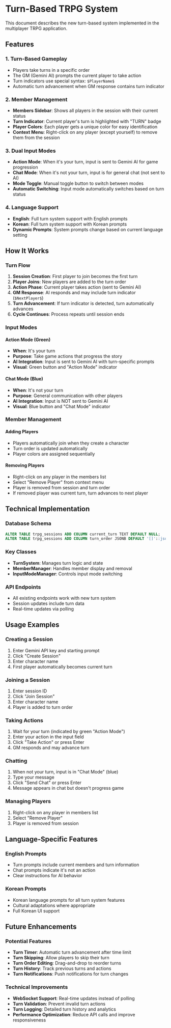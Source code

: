 # Turn-Based TRPG System

This document describes the new turn-based system implemented in the multiplayer TRPG application.

## Features

### 1. Turn-Based Gameplay
- Players take turns in a specific order
- The GM (Gemini AI) prompts the current player to take action
- Turn indicators use special syntax: `$PlayerName$`
- Automatic turn advancement when GM response contains turn indicator

### 2. Member Management
- **Members Sidebar**: Shows all players in the session with their current status
- **Turn Indicator**: Current player's turn is highlighted with "TURN" badge
- **Player Colors**: Each player gets a unique color for easy identification
- **Context Menu**: Right-click on any player (except yourself) to remove them from the session

### 3. Dual Input Modes
- **Action Mode**: When it's your turn, input is sent to Gemini AI for game progression
- **Chat Mode**: When it's not your turn, input is for general chat (not sent to AI)
- **Mode Toggle**: Manual toggle button to switch between modes
- **Automatic Switching**: Input mode automatically switches based on turn status

### 4. Language Support
- **English**: Full turn system support with English prompts
- **Korean**: Full turn system support with Korean prompts
- **Dynamic Prompts**: System prompts change based on current language setting

## How It Works

### Turn Flow
1. **Session Creation**: First player to join becomes the first turn
2. **Player Joins**: New players are added to the turn order
3. **Action Phase**: Current player takes action (sent to Gemini AI)
4. **GM Response**: AI responds and may include turn indicator (`$NextPlayer$`)
5. **Turn Advancement**: If turn indicator is detected, turn automatically advances
6. **Cycle Continues**: Process repeats until session ends

### Input Modes

#### Action Mode (Green)
- **When**: It's your turn
- **Purpose**: Take game actions that progress the story
- **AI Integration**: Input is sent to Gemini AI with turn-specific prompts
- **Visual**: Green button and "Action Mode" indicator

#### Chat Mode (Blue)
- **When**: It's not your turn
- **Purpose**: General communication with other players
- **AI Integration**: Input is NOT sent to Gemini AI
- **Visual**: Blue button and "Chat Mode" indicator

### Member Management

#### Adding Players
- Players automatically join when they create a character
- Turn order is updated automatically
- Player colors are assigned sequentially

#### Removing Players
- Right-click on any player in the members list
- Select "Remove Player" from context menu
- Player is removed from session and turn order
- If removed player was current turn, turn advances to next player

## Technical Implementation

### Database Schema
```sql
ALTER TABLE trpg_sessions ADD COLUMN current_turn TEXT DEFAULT NULL;
ALTER TABLE trpg_sessions ADD COLUMN turn_order JSONB DEFAULT '[]'::jsonb;
```

### Key Classes
- **TurnSystem**: Manages turn logic and state
- **MemberManager**: Handles member display and removal
- **InputModeManager**: Controls input mode switching

### API Endpoints
- All existing endpoints work with new turn system
- Session updates include turn data
- Real-time updates via polling

## Usage Examples

### Creating a Session
1. Enter Gemini API key and starting prompt
2. Click "Create Session"
3. Enter character name
4. First player automatically becomes current turn

### Joining a Session
1. Enter session ID
2. Click "Join Session"
3. Enter character name
4. Player is added to turn order

### Taking Actions
1. Wait for your turn (indicated by green "Action Mode")
2. Enter your action in the input field
3. Click "Take Action" or press Enter
4. GM responds and may advance turn

### Chatting
1. When not your turn, input is in "Chat Mode" (blue)
2. Type your message
3. Click "Send Chat" or press Enter
4. Message appears in chat but doesn't progress game

### Managing Players
1. Right-click on any player in members list
2. Select "Remove Player"
3. Player is removed from session

## Language-Specific Features

### English Prompts
- Turn prompts include current members and turn information
- Chat prompts indicate it's not an action
- Clear instructions for AI behavior

### Korean Prompts
- Korean language prompts for all turn system features
- Cultural adaptations where appropriate
- Full Korean UI support

## Future Enhancements

### Potential Features
- **Turn Timer**: Automatic turn advancement after time limit
- **Turn Skipping**: Allow players to skip their turn
- **Turn Order Editing**: Drag-and-drop to reorder turns
- **Turn History**: Track previous turns and actions
- **Turn Notifications**: Push notifications for turn changes

### Technical Improvements
- **WebSocket Support**: Real-time updates instead of polling
- **Turn Validation**: Prevent invalid turn actions
- **Turn Logging**: Detailed turn history and analytics
- **Performance Optimization**: Reduce API calls and improve responsiveness 